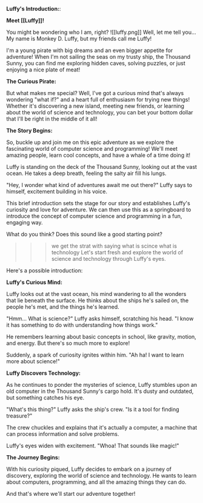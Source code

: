 
**Luffy's Introduction:**:

**Meet [[Luffy]]!**

You might be wondering who I am, right?
![[luffy.png]]
Well, let me tell you... My name is Monkey D. Luffy, but my friends call me Luffy!

I'm a young pirate with big dreams and an even bigger appetite for adventure! When I'm not sailing the seas on my trusty ship, the Thousand Sunny, you can find me exploring hidden caves,  solving puzzles, or just enjoying a nice plate of meat!

**The Curious Pirate:**

But what makes me special? Well, I've got a curious mind that's always wondering "what if?" and a heart full of enthusiasm for trying new things! Whether it's discovering a new island, meeting new friends, or learning about the world of science and technology, you can bet your bottom dollar that I'll be right in the middle of it all!

**The Story Begins:**

So, buckle up and join me on this epic adventure as we explore the fascinating world of computer science and programming! We'll meet amazing people, learn cool concepts, and have a whale of a time doing it! 

Luffy is standing on the deck of the Thousand Sunny, looking out at the vast ocean. He takes a deep breath,
feeling the salty air fill his lungs.

"Hey, I wonder what kind of adventures await me out there?" Luffy says to himself, excitement building in his
voice.

This brief introduction sets the stage for our story and establishes Luffy's curiosity and love for adventure. We
can then use this as a springboard to introduce the concept of computer science and programming in a fun, engaging
way.

What do you think? Does this sound like a good starting point?

>>> we get the strat with saying what is scince what is technology
Let's start fresh and explore the world of science and technology through Luffy's eyes.

Here's a possible introduction:

**Luffy's Curious Mind:**

Luffy looks out at the vast ocean, his mind wandering to all the wonders that lie beneath the surface. He thinks
about the ships he's sailed on, the people he's met, and the things he's learned.

"Hmm... What is science?" Luffy asks himself, scratching his head. "I know it has something to do with
understanding how things work."

He remembers learning about basic concepts in school, like gravity, motion, and energy. But there's so much more
to explore!

Suddenly, a spark of curiosity ignites within him. "Ah ha! I want to learn more about science!"

**Luffy Discovers Technology:**

As he continues to ponder the mysteries of science, Luffy stumbles upon an old computer in the Thousand Sunny's
cargo hold. It's dusty and outdated, but something catches his eye.

"What's this thing?" Luffy asks the ship's crew. "Is it a tool for finding treasure?"

The crew chuckles and explains that it's actually a computer, a machine that can process information and solve
problems.

Luffy's eyes widen with excitement. "Whoa! That sounds like magic!"

**The Journey Begins:**

With his curiosity piqued, Luffy decides to embark on a journey of discovery, exploring the world of science and
technology. He wants to learn about computers, programming, and all the amazing things they can do.

And that's where we'll start our adventure together!